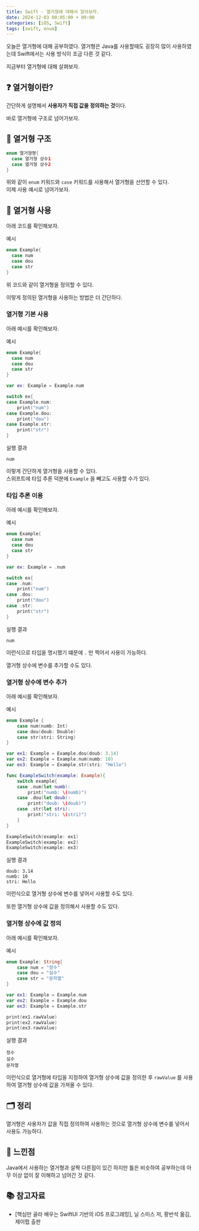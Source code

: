 ```yaml
---
title: Swift - 열거형에 대해서 알아보자.
date: 2024-12-03 00:05:00 + 09:00
categories: [iOS, Swift]
tags: [swift, enum]   
---
```


오늘은 열거형에 대해 공부하였다. 열거형은 Java를 사용할때도 굉장히 많이 사용하였는데 Swift에서는 사용 방식이 조금 다른 것 같다.

지금부터 열거형에 대해 살펴보자.

## ❓ **열거형이란?**
간단하게 설명해서 **사용자가 직접 값을 정의하는 것**이다.<br>

바로 열거형에 구조로 넘어가보자.

## 🧱 **열거형 구조**
```swift
enum 열거형명{
  case 열거형 상수1
  case 열거형 상수2
}
```
위와 같이 ``enum`` 키워드와 ``case`` 키워드를 사용해서 열거형을 선언할 수 있다.<br>
이제 사용 예시로 넘어가보자.

## 🚀 **열거형 사용**
아래 코드를 확인해보자.<br>

예시
```swift
enum Example{
  case num
  case dou
  case str
}
```

위 코드와 같이 열거형을 정의할 수 있다.

이렇게 정의된 열거형을 사용하는 방법은 더 간단하다.

### **열거형 기본 사용**
아래 예시를 확인해보자.

예시
```swift
enum Example{
  case num
  case dou
  case str
}

var ex: Example = Example.num

switch ex{
case Example.num:
    print("num")
case Example.dou:
    print("dou")
case Example.str:
    print("str")
}
```
실행 결과
```
num
```

이렇게 간단하게 열거형을 사용할 수 있다.<br>
스위프트에 타입 추론 덕분에 ``Example`` 을 빼고도 사용할 수가 있다.

### **타입 추론 이용**
아래 예시를 확인해보자.

예시
```swift
enum Example{
  case num
  case dou
  case str
}

var ex: Example = .num

switch ex{
case .num:
    print("num")
case .dou:
    print("dou")
case .str:
    print("str")
}
```
실행 결과
```
num
```

이런식으로 타입을 명시했기 떄문에 ``.`` 만 찍어서 사용이 가능하다.

열거형 상수에 변수를 추가할 수도 있다.
### **열거형 상수에 변수 추가**
아래 예시를 확인해보자.

예시
```swift
enum Example {
    case num(numb: Int)
    case dou(doub: Double)
    case str(stri: String)
}

var ex1: Example = Example.dou(doub: 3.14)
var ex2: Example = Example.num(numb: 10)
var ex3: Example = Example.str(stri: "Hello")

func ExampleSwitch(example: Example){
    switch example{
    case .num(let numb):
        print("numb: \(numb)")
    case .dou(let doub):
        print("doub: \(doub)")
    case .str(let stri):
        print("stri: \(stri)")
    }
}

ExampleSwitch(example: ex1)
ExampleSwitch(example: ex2)
ExampleSwitch(example: ex3)
```

실행 결과
```
doub: 3.14
numb: 10
stri: Hello
```
이런식으로 열거형 상수에 변수를 넣어서 사용할 수도 있다.

또한 열거형 상수에 값을 정의해서 사용할 수도 있다.

### **열거형 상수에 값 정의**
아래 예시를 확인해보자.

예시
```swift
enum Example: String{
    case num = "정수"
    case dou = "실수"
    case str = "문자열"
}

var ex1: Example = Example.num
var ex2: Example = Example.dou
var ex3: Example = Example.str

print(ex1.rawValue)
print(ex2.rawValue)
print(ex3.rawValue)
```

실행 결과
```
정수
실수
문자열
```
이런식으로 열거형에 타입을 지정하여 열거형 상수에 값을 정의한 후  ``rawValue`` 를 사용하여 열거형 상수에 값을 가져올 수 있다.

## 🗂️ **정리**
열거형은 사용자가 값을 직접 정의하여 사용하는 것으로 열거형 상수에 변수를 넣어서 사용도 가능하다.

## 💭 **느낀점**
Java에서 사용하는 열거형과 살짝 다른점이 있긴 하지만 틀은 비슷하여 공부하는데 아무 이상 없이 잘 이해하고 넘어간 것 같다.

## 📚 **참고자료**
- [핵심만 골라 배우는 SwiftUI 기반의 iOS 프로그래밍], 닐 스미스 저, 황반석 옮김, 제이펍 출판